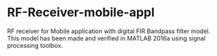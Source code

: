 # RF-Receiver-mobile-appl
RF receiver for Mobile application with digital FIR Bandpass filter model. This model has been made and verified in MATLAB 2016a using signal processing toolbox.
